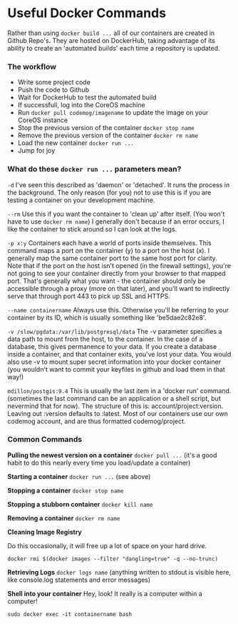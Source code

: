 # Useful Docker Commands


Rather than using ```docker build ...``` all of our containers are created in Github Repo's.  They are hosted on DockerHub, taking advantage of its ability to create an 'automated builds' each time a repository is updated.

### The workflow

- Write some project code
- Push the code to Github
- Wait for DockerHub to test the automated build
- If successfull, log into the CoreOS machine
- Run ```docker pull codemog/imagename``` to update the image on your CoreOS instance
- Stop the previous version of the container ```docker stop name```
- Remove the previous version of the container ```docker rm name```
- Load the new container ```docker run ...```
- Jump for joy

### What do these ```docker run ...```  parameters mean?

```-d```  I've seen this described as 'daemon' or 'detached'.  It runs the process in the background.  The only reason (for you) not to use this is if you are testing a container on your development machine.

```--rm```  Use this if you want the container to 'clean up' after itself.  (You won't have to use ```docker rm name```)  I generally don't because if an error occurs, I like the container to stick around so I can look at the logs.

```-p x:y```  Containers each have a world of ports inside themselves.  This command maps a port on the container (y) to a port on the host (x).  I generally map the same container port to the same host port for clarity.  Note that if the port on the host isn't opened (in the firewall settings), you're not going to see your container directly from your browser to that mapped port.  That's generally what you want - the container should only be accessible through a proxy (more on that later), and you'll want to indirectly serve that through port 443 to pick up SSL and HTTPS.  

```--name containername```  Always use this.  Otherwise you'll be referring to your container by its ID, which is usually something like 'be5dae2c82e8'.

```-v /slow/pgdata:/var/lib/postgresql/data``` The -v parameter specifies a data path to mount from the host, to the container.  In the case of a database, this gives permanence to your data.  If you create a database inside a container, and that container exits, you've lost your data.  You would also use -v to mount super secret information into your docker container (you wouldn't want to commit your keyfiles in github and load them in that way!)

```mdillon/postgis:9.4``` This is usually the last item in a 'docker run' command.  (sometimes the last command can be an application or a shell script, but nevermind that for now).  The structure of this is: account/project:version.  Leaving out :version defaults to :latest.  Most of our containers use our own codemog account, and are thus formatted codemog/project.

### Common Commands

**Pulling the newest version on a container**
```docker pull ...``` (it's a good habit to do this nearly every time you load/update a container)

**Starting a container**
```docker run ...``` (see above)

**Stopping a container**
```docker stop name```

**Stopping a stubborn container**
```docker kill name```

**Removing a container**
```docker rm name```

**Cleaning Image Registry**

Do this occasionally, it will free up a lot of space on your hard drive.
```
docker rmi $(docker images --filter "dangling=true" -q --no-trunc)
```

**Retrieving Logs**
```docker logs name```  (anything written to stdout is visible here, like console.log statements and error messages)


**Shell into your container**
Hey, look!  It really is a computer within a computer!
```
sudo docker exec -it containername bash
```

